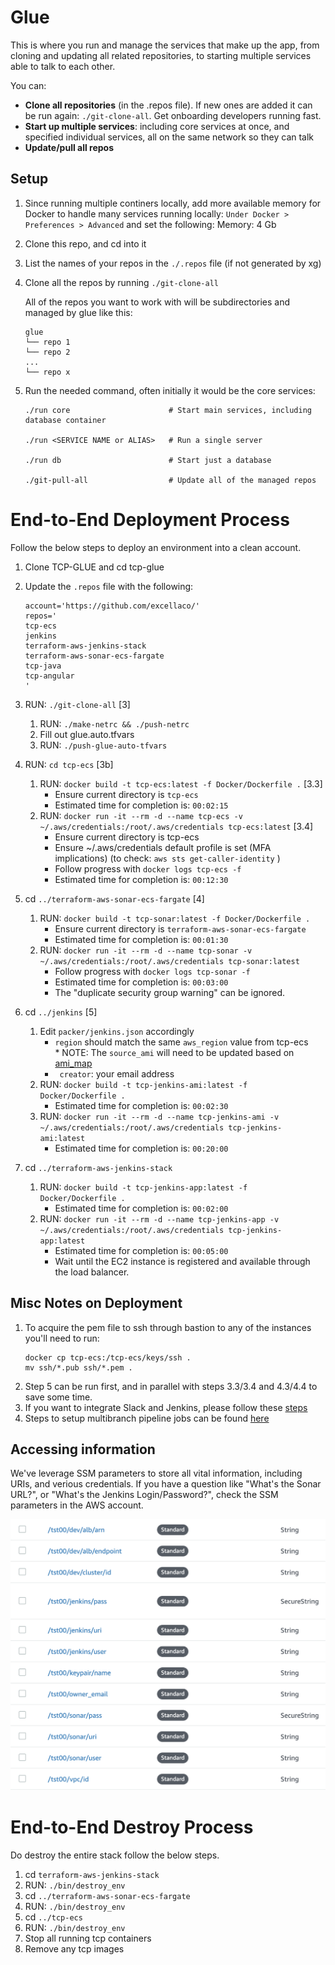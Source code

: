 # Glue

This is where you run and manage the services that make up the app, from cloning and updating all related repositories, to starting multiple services able to talk to each other.

You can:

* **Clone all repositories** (in the .repos file). If new ones are added it can be run again: `./git-clone-all`. Get onboarding developers running fast.
* **Start up multiple services**: including core services at once, and specified individual services, all on the same network so they can talk
* **Update/pull all repos**

## Setup

1. Since running multiple continers locally, add more available memory for Docker to handle many services running locally: `Under Docker > Preferences > Advanced` and set the following:
Memory: 4 Gb

1. Clone this repo, and cd into it

1. List the names of your repos in the `./.repos` file (if not generated by xg)

1. Clone all the repos by running `./git-clone-all`

    All of the repos you want to work with will be subdirectories and managed by glue like this:

    ```
    glue
    └── repo 1
    └── repo 2
    ...
    └── repo x
    ```

1. Run the needed command, often initially it would be the core services:

    ```
    ./run core                      # Start main services, including database container

    ./run <SERVICE NAME or ALIAS>   # Run a single server

    ./run db                        # Start just a database

    ./git-pull-all                  # Update all of the managed repos
    ```

# End-to-End Deployment Process
Follow the below steps to deploy an environment into a clean account.

1.  Clone TCP-GLUE and cd tcp-glue
1.  Update the `.repos` file with the following:
     ```
     account='https://github.com/excellaco/'  
     repos='
     tcp-ecs
     jenkins
     terraform-aws-jenkins-stack
     terraform-aws-sonar-ecs-fargate
     tcp-java
     tcp-angular
     '
     ```
1. RUN: `./git-clone-all` [3]
    1. RUN: `./make-netrc && ./push-netrc`
    1. Fill out glue.auto.tfvars
    1. RUN: `./push-glue-auto-tfvars`

1. RUN: `cd tcp-ecs` [3b]
    1. RUN: `docker build -t tcp-ecs:latest -f Docker/Dockerfile .`  [3.3]
        * Ensure current directory is `tcp-ecs`  
        * Estimated time for completion is: `00:02:15`  
    1. RUN: `docker run -it --rm -d --name tcp-ecs -v ~/.aws/credentials:/root/.aws/credentials tcp-ecs:latest`  [3.4]
        * Ensure current directory is tcp-ecs  
        * Ensure ~/.aws/credentials default profile is set (MFA implications)  (to check: `aws sts get-caller-identity` )
        * Follow progress with `docker logs tcp-ecs -f`  
        * Estimated time for completion is: `00:12:30`  
1. cd `../terraform-aws-sonar-ecs-fargate`  [4]
    1. RUN: `docker build -t tcp-sonar:latest -f Docker/Dockerfile .`  
        * Ensure current directory is `terraform-aws-sonar-ecs-fargate`  
        * Estimated time for completion is: `00:01:30`  
    1. RUN: `docker run -it --rm -d --name tcp-sonar -v ~/.aws/credentials:/root/.aws/credentials tcp-sonar:latest`  
        * Follow progress with `docker logs tcp-sonar -f`  
        * Estimated time for completion is: `00:03:00`  
        * The "duplicate security group warning" can be ignored.  
1. cd `../jenkins`  [5]
    1. Edit `packer/jenkins.json` accordingly  
        * `region` should match the same `aws_region` value from tcp-ecs  
                * NOTE: The `source_ami` will need to be updated based on [ami_map](https://github.com/excellaco/jenkins#configuration-notes)  
        * ` creator`: your email address  
    1. RUN: `docker build -t tcp-jenkins-ami:latest -f Docker/Dockerfile .`  
        * Estimated time for completion is: `00:02:30`  
    1. RUN: `docker run -it --rm -d --name tcp-jenkins-ami -v ~/.aws/credentials:/root/.aws/credentials tcp-jenkins-ami:latest`  
        * Estimated time for completion is: `00:20:00`  
1. cd `../terraform-aws-jenkins-stack`  
    1. RUN: `docker build -t tcp-jenkins-app:latest -f Docker/Dockerfile .`  
        * Estimated time for completion is: `00:02:00`  
    1. RUN: `docker run -it --rm -d --name tcp-jenkins-app -v ~/.aws/credentials:/root/.aws/credentials tcp-jenkins-app:latest`  
        * Estimated time for completion is: `00:05:00`  
        * Wait until the EC2 instance is registered and available through the load balancer.  

## Misc Notes on Deployment
1. To acquire the pem file to ssh through bastion to any of the instances you'll need to run:  
   ```
   docker cp tcp-ecs:/tcp-ecs/keys/ssh .
   mv ssh/*.pub ssh/*.pem .
   ```
1. Step 5 can be run first, and in parallel with steps 3.3/3.4 and 4.3/4.4 to save some time.  
1. If you want to integrate Slack and Jenkins, please follow these [steps](https://medium.com/appgambit/integrating-jenkins-with-slack-notifications-4f14d1ce9c7a)  
1. Steps to setup multibranch pipeline jobs can be found [here](https://github.com/excellaco/terraform-aws-jenkins-stack/wiki/Multibranch-Pipeline-Setup)  

## Accessing information
We've leverage SSM parameters to store all vital information, including URIs, and verious credentials.  If you have a question like "What's the Sonar URL?", or "What's the Jenkins Login/Password?", check the SSM parameters in the AWS account.

![SSM Params](./images/ssm_params.png "Sample SSM Parameters")

# End-to-End Destroy Process
Do destroy the entire stack follow the below steps.  
1. cd `terraform-aws-jenkins-stack`  
1. RUN: `./bin/destroy_env`  
1. cd `../terraform-aws-sonar-ecs-fargate`  
1. RUN: `./bin/destroy_env`  
1. cd `../tcp-ecs`  
1. RUN: `./bin/destroy_env`    
1. Stop all running tcp containers  
1. Remove any tcp images  
